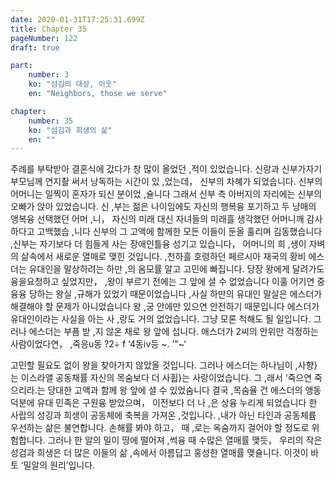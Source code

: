 ```yaml
---
date: 2020-01-31T17:25:31.699Z
title: Chapter 35
pageNumber: 122
draft: true

part:
    number: 3
    ko: "섬김의 대상, 이웃"
    en: "Neighbors, those we serve"

chapter:
    number: 35
    ko: "섬김과 희생의 삶"
    en: ""
---
```


주례를 부탁받아 결혼식에 갔다가 창 많이 올었던 ,적이 있었습니다. 신랑과 신부가자기 부모님께 연지촬 써서 낭독하는 시간이 있 ,었는데， 신부의 차혜가 되었습니다. 신부의 어머니는 일찍이 혼자가 되신 분이었 ,슐니다 그래서 신부 측 아버지의 자리에는 신부의 오빠가 앉아 있었습니다. 신 ,부는 젊은 나이임에도 자신의 행복융 포기하고 두 냥매의 앵복융 선택했던 어머 ,니， 자신의 미래 대신 자녀들의 미래흘 생각했던 어머니깨 감사하다고 고백했습 ,니다 신부의 그 고액에 함께한 모든 이들이 둔올 훌리며 김동했습니다 ,신부는 자기보다 더 힘들게 사는 장애인틀융 성기고 있습니다， 어머니의 희 ,생이 자벼의 삶속에서 새로운 열매로 맺힌 것입니다. ,천하흘 호령하던 페르시아 재국의 황비 에스더는 유대인을 말상하려는 하만 ,의 옴모률 알고 고민에 빠집니다. 당장 왕에게 달려가도융을요청하고 싶었지만， ,왕이 부르기 전에는 그 앞에 셜 수 없었습니다 이훌 어기연 중융융 당하는 왕실 ,규해가 있었기 때문이었습니다 ,사실 하만의 유대인 말살은 에스더가 해결해야 할 문제가 아니었습니다 왕 ,궁 안에만 있으연 안전하기 때문입니다 에스더가 유대인이라는 사실을 아는 사 ,랑도 거의 없었습니다. 그냥 모론 척해도 될 일입니다. 그러나 에스더는 부픔 받 ,지 않온 채로 왕 앞에 섭니다. 애스더가 2씨의 안위만 걱정하는 사람이었다연， ,죽응u동 ?2÷ f ‘4동iν등 ~. ’"~‘

고민할 필요도 없이 왕을 찾아가지 않았올 것입니다. 그러나 에스더는 하나님이 ,사향}는 이스라앨 공동채률 자신의 목숨보다 더 사휩}는 사랑이었습니다. 그 ,래서 ‘죽으연 죽으리라.는 당대한 고액과 함께 왕 앞에 셜 수 있었숨니다 결국 ,목숨율 건 에스더의 앵동 덕분에 유대 민족은 구원융 받았으며， 이전보다 더 나 ,은 상융 누리게 되었습니다 한 사랍의 성깅과 희생이 공동체에 축복을 가져온 ,것입니다. ,내가 아닌 타인과 공동체륨 우선하는 삶은 불연합니다. 손해률 봐야 하고， 때 ,로는 옥숨까지 걸어야 할 정도로 위험합니다. 그러나 한 알의 밀이 땅에 떨어져 ,썩융 때 수많은 열매률 맺듯， 우리의 작은 성검과 희생은 더 많은 이들의 삶 ,속에서 아름답고 홍성한 열매률 맺슐니다. 이것이 바토 ‘밀알의 원리’입니다.

